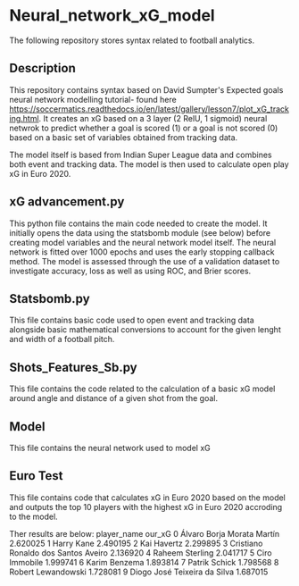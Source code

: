 # Neural_network_xG_model
The following repository stores syntax related to football analytics.

## Description
This repository contains syntax based on David Sumpter's Expected goals neural network modelling tutorial- found here https://soccermatics.readthedocs.io/en/latest/gallery/lesson7/plot_xG_tracking.html.
It creates an xG based on a 3 layer (2 RelU, 1 sigmoid) neural netwrok to predict whether a goal is scored (1) or a goal is not scored (0) based on a basic set of variables obtained from tracking data.

The model itself is based from Indian Super League data and combines both event and tracking data. The model is then used to calculate open play xG in Euro 2020.


## xG advancement.py
This python file contains the main code needed to create the model. It initially opens the data using the statsbomb module (see below) before creating model variables and the neural network model itself.
The neural network is fitted over 1000 epochs and uses the early stopping callback method. The model is assessed through the use of a validation dataset to investigate accuracy, loss as well as using ROC, and Brier scores.

## Statsbomb.py
This file contains basic code used to open event and tracking data alongside basic mathematical conversions to account for the given lenght and width of a football pitch.

## Shots_Features_Sb.py
This file contains the code related to the calculation of a basic xG model around angle and distance of a given shot from the goal.

## Model
This file contains the neural network used to model xG

## Euro Test
This file contains code that calculates xG in Euro 2020 based on the model and outputs the top 10 players with the highest xG in Euro 2020 accroding to the model.

Ther results are below:
                          player_name    our_xG
0           Álvaro Borja Morata Martín  2.620025
1                           Harry Kane  2.490195
2                          Kai Havertz  2.299895
3  Cristiano Ronaldo dos Santos Aveiro  2.136920
4                      Raheem Sterling  2.041717
5                        Ciro Immobile  1.999741
6                        Karim Benzema  1.893814
7                        Patrik Schick  1.798568
8                   Robert Lewandowski  1.728081
9         Diogo José Teixeira da Silva  1.687015
